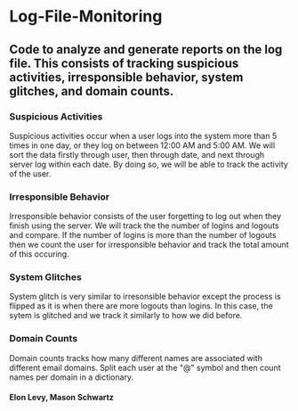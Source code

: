 # Log-File-Monitoring
## Code to analyze and generate reports on the log file. This consists of tracking suspicious activities, irresponsible behavior, system glitches, and domain counts.

### **Suspicious Activities** 
Suspicious activities occur when a user logs into the system more than 5 times in one day, or they log on between 12:00 AM and 5:00 AM. We will sort the data firstly through user, then through date, and next through server log within each date. By doing so, we will be able to track the activity of the user.

### **Irresponsible Behavior**
Irresponsible behavior consists of the user forgetting to log out when they finish using the server. We will track the the number of logins and logouts and compare. If the number of logins is more than the number of logouts then we count the user for irresponsible behavior and track the total amount of this occuring. 

### **System Glitches**
System glitch is very similar to irresonsible behavior except the process is flipped as it is when there are more logouts than logins. In this case, the sytem is glitched and we track it similarly to how we did before. 

### **Domain Counts**
Domain counts tracks how many different names are associated with different email domains. Split each user at the "@" symbol and then count names per domain in a dictionary.

#### Elon Levy, Mason Schwartz
